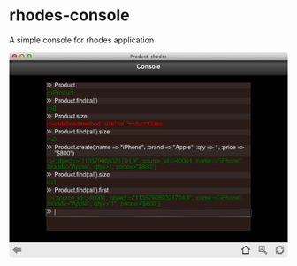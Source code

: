 rhodes-console
==============
A simple console for rhodes application


![Image Alt](https://github.com/surendrans/rhodes-console/blob/master/public/images/screenshots/console.tiff)
